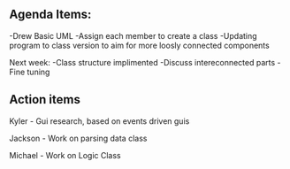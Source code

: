 ## Agenda Items:

-Drew Basic UML
-Assign each member to create a class
-Updating program to class version to aim for more loosly connected components

Next week:
-Class structure implimented
-Discuss intereconnected parts
-Fine tuning

## Action items

Kyler - Gui research, based on events driven guis

Jackson - Work on parsing data class

Michael - Work on Logic Class
